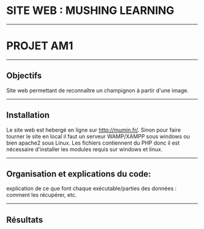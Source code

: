# SITE WEB : MUSHING LEARNING
***
# PROJET AM1
***
## Objectifs
Site web permettant de reconnaître un champignon à partir d'une image.
***
## Installation 
Le site web est hebergé en ligne sur http://mumin.fr/. Sinon pour faire tourner le site en local il faut un serveur WAMP/XAMPP sous windows ou bien apache2 sous Linux.
Les fichiers contiennent du PHP donc il est nécessaire d'installer les modules requis sur windows et linux.
***
## Organisation et explications du code:
explication de ce que font chaque exécutable/parties des données : comment les récupérer, etc.
***
## Résultats
